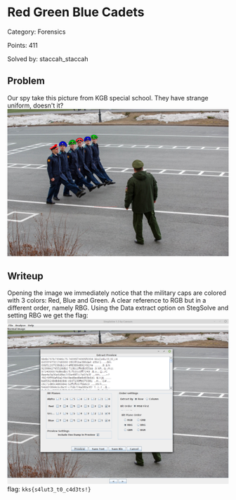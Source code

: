 # Red Green Blue Cadets
Category: Forensics

Points: 411

Solved by: staccah_staccah

## Problem

Our spy take this picture from KGB special school. They have strange uniform, doesn't it?
![cadets](./cadets.png)

## Writeup

Opening the image we immediately notice that the military caps are colored with 3 colors: Red, Blue and Green. A clear reference to RGB but in a different order, namely RBG.
Using the Data extract option on StegSolve and setting RBG we get the flag:
![StegSolve](./stegsolve.png)
flag: `kks{s4lut3_t0_c4d3ts!}`
